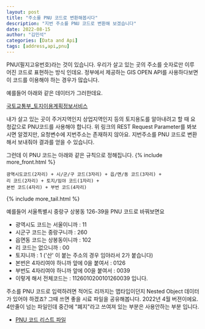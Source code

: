 ```yaml
---
layout: post
title: "주소를 PNU 코드로 변환해봅시다"
description: "지번 주소를 PNU 코드로 변환해 보겠습니다"
date: 2022-08-15
author: "김민석"
categories: [Data and Api]
tags: [address,api,pnu]
---
```

PNU(필지고유번호)라는 것이 있습니다. 
우리가 살고 있는 곳의 주소를 숫자로만 이루어진 코드로 표현하는 방식 인데요.
정부에서 제공하는 GIS OPEN API를 사용하다보면 이 코드를 이용해야 하는 경우가 많습니다.

예를들어 아래와 같은 데이터가 그러한데요.

[국토교통부_토지이용계획정보서비스](https://www.data.go.kr/data/15056930/openapi.do)

내가 살고 있는 곳이 주거지역인지 상업지역인지 등의 토지용도를 알아내려고 할 때 요청값으로 PNU코드를 사용해야 합니다. 
위 링크의 REST Request Parameter를 봐보시면 알겠지만, 요청변수에 지번주소는 존재하지 않아요.
지번주소를 PNU 코드로 변환해서 보내줘야 결과를 얻을 수 있습니다.

그런데 이 PNU 코드는 아래와 같은 규칙으로 정해집니다.
{% include more_front.html %}
```
광역시도코드(2자리) + 시/군/구 코드(3자리) + 읍/면/동 코드(3자리) + 
리 코드(2자리) + 토지/임야 코드(1자리) + 
본번 코드(4자리) + 부번 코드(4자리)
``` 
{% include more_tail.html %}

예를들어 서울특별시 중랑구 상봉동 126-39을 PNU 코드로 바꿔보면요
- 광역시도 코드는 서울이니까 : 11
- 시군구 코드는 중랑구니까 : 260
- 읍면동 코드는 상봉동이니까 : 102
- 리 코드는 없으니까 : 00
- 토지니까 : 1 ('산' 이 붙는 주소의 경우 임야라서 2가 붙습니다)
- 본번은 4자리여야 하니까 앞에 0을 붙여서 : 0126
- 부번도 4자리여야 하니까 앞에 00을 붙여서 : 0039
- 이렇게 해서 전체코드는 : 1126010200101260039 입니다.

주소를 PNU 코드로 입력하려면 적어도 리까지는 맵타입이던지 Nested Object 데이터가 있어야 하겠죠?
그때 쓰면 좋을 시료 파일을 공유해봅니다. 2022년 4월 버젼이에요. 4만줄이 넘는 파일인데 중간에 "폐지"라고 
쓰여져 있는 부분은 사용안하는 부분 입니다.

- [PNU 코드 리스트 파일](https://reddol18.github.io/dev5min/images/20220815/1/pnus.txt)


